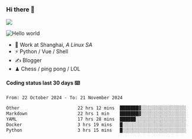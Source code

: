 ### Hi there 👋
![](https://komarev.com/ghpvc/?username=Xuhandsome)


<img src="https://github-readme-stats.vercel.app/api?username=XuHandsome&show_icons=true&theme=merko" alt="Hello world">

<br/>

- 🍻  Work at Shanghai, _A Linux SA_
- ⚡  Python / Vue / Shell
- ✍️  Blogger
- ♟  Chess / ping pong / LOL

#### Coding status last 30 days ⌨️

<!--START_SECTION:waka-->

```txt
From: 22 October 2024 - To: 21 November 2024

Other                      22 hrs 12 mins  ███████▓░░░░░░░░░░░░░░░░░   30.33 %
Markdown                   22 hrs 1 min    ███████▓░░░░░░░░░░░░░░░░░   30.10 %
YAML                       17 hrs 28 mins  ██████░░░░░░░░░░░░░░░░░░░   23.88 %
Docker                     3 hrs 19 mins   █░░░░░░░░░░░░░░░░░░░░░░░░   04.54 %
Python                     3 hrs 15 mins   █░░░░░░░░░░░░░░░░░░░░░░░░   04.46 %
```

<!--END_SECTION:waka-->
